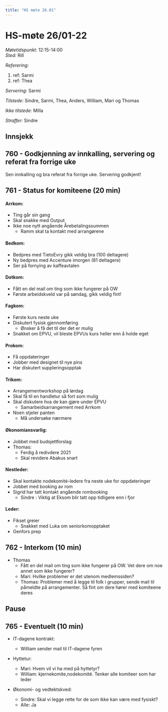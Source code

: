 ```yaml
---
title: "HS møte 26.01"
---
```


# HS-møte 26/01-22

*Møtetidspunkt:* 12:15-14:00  
*Sted:* Rill  

*Referering:*  
  1. ref: Sarmi  
  2. ref: Thea  

*Servering:* Sarmi  

*Tilstede:* Sindre, Sarmi, Thea, Anders, William, Mari og Thomas

*Ikke tilstede:*  Milla

*Straffer:*  Sindre 

## Innsjekk  


## 760 - Godkjenning av innkalling, servering og referat fra forrige uke  

Sen innkalling og bra referat fra forrige uke. Servering godkjent!

## 761 - Status for komiteene (20 min)  

#### Arrkom:  
- Ting går sin gang
- Skal snakke med Output
- Ikke noe nytt angående Årebetalingssummen
    - Ramm skal ta kontakt med arrangørene

#### Bedkom:  
- Bedpres med TietoEvry gikk veldig bra (100 deltagere)
- Ny bedpres med Accenture imorgen (81 deltagere)
- Ser på fornying av kaffeavtalen

#### Dotkom:  
- Fått en del mail om ting som ikke fungerer på OW
- Første arbeidskveld var på søndag, gikk veldig fint!

#### Fagkom:  
- Første kurs neste uke
- Diskutert fysisk gjennomføring
    - Ønsker å få det til der det er mulig
- Snakket om EPVU, vil bleste EPVUs kurs heller enn å holde eget

#### Prokom:  
- Få oppdateringer
- Jobber med designet til nye pins 
- Har diskutert suppleringsopptak 
    
#### Trikom:  
- Arrangementworkshop på lørdag
- Skal få til en handletur så fort som mulig
- Skal diskutere hva de kan gjøre under EPVU
    - Samarbeidsarrangement med Arrkom
- Noen stjeler panten
    - Må undersøke nærmere

#### Økonomiansvarlig:  
- Jobbet med budsjettforslag
- Thomas:
    - Ferdig å redivdere 2021
    - Skal revidere Abakus snart

#### Nestleder:  
- Skal kontakte nodekomité-ledere fra neste uke for oppdateringer
- Jobbet med booking av rom
- Sigrid har tatt kontakt angående rombooking
    - Sindre : Viktig at Eksom blir tatt opp tidligere enn i fjor


#### Leder:  
- Fikset greier
    - Snakket med Luka om seniorkomopptaket
- Genfors prep

## 762 - Interkom (10 min)  
- Thomas
    - Fått en del mail om ting som ikke fungerer på OW. Vet dere om noe annet som ikke fungerer?
    - Mari: Hvilke problemer er det utenom medlemssiden?
    - Thomas: Problemer med å legge til folk i grupper, sende mail til påmeldte på arrangementer. Så fint om dere hører med komiteene deres


## Pause


## 765 - Eventuelt (10 min)  
- IT-dagene kontrakt:
    - William sender mail til IT-dagene fyren

- Hyttetur:
    - Mari: Hvem vil vi ha med på hyttetyr?
    - William: kjernekomite,nodekomité. Tenker alle komiteer som har leder

- Økonomi- og vedtektskved:
    - Sindre: Skal vi legge rette for de som ikke kan være med fysiskt?
    - Alle: Ja